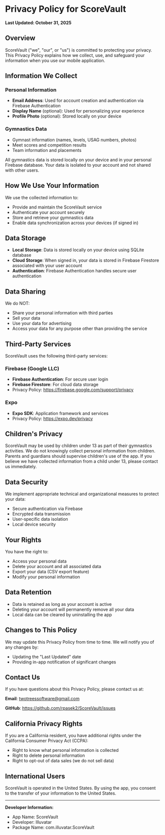 # Privacy Policy for ScoreVault

**Last Updated: October 31, 2025**

## Overview

ScoreVault ("we", "our", or "us") is committed to protecting your privacy. This Privacy Policy explains how we collect, use, and safeguard your information when you use our mobile application.

## Information We Collect

### Personal Information
- **Email Address**: Used for account creation and authentication via Firebase Authentication
- **Display Name** (optional): Used for personalizing your experience
- **Profile Photo** (optional): Stored locally on your device

### Gymnastics Data
- Gymnast information (names, levels, USAG numbers, photos)
- Meet scores and competition results
- Team information and placements

All gymnastics data is stored locally on your device and in your personal Firebase database. Your data is isolated to your account and not shared with other users.

## How We Use Your Information

We use the collected information to:
- Provide and maintain the ScoreVault service
- Authenticate your account securely
- Store and retrieve your gymnastics data
- Enable data synchronization across your devices (if signed in)

## Data Storage

- **Local Storage**: Data is stored locally on your device using SQLite database
- **Cloud Storage**: When signed in, your data is stored in Firebase Firestore associated with your user account
- **Authentication**: Firebase Authentication handles secure user authentication

## Data Sharing

We do NOT:
- Share your personal information with third parties
- Sell your data
- Use your data for advertising
- Access your data for any purpose other than providing the service

## Third-Party Services

ScoreVault uses the following third-party services:

### Firebase (Google LLC)
- **Firebase Authentication**: For secure user login
- **Firebase Firestore**: For cloud data storage
- Privacy Policy: https://firebase.google.com/support/privacy

### Expo
- **Expo SDK**: Application framework and services
- Privacy Policy: https://expo.dev/privacy

## Children's Privacy

ScoreVault may be used by children under 13 as part of their gymnastics activities. We do not knowingly collect personal information from children. Parents and guardians should supervise children's use of the app. If you believe we have collected information from a child under 13, please contact us immediately.

## Data Security

We implement appropriate technical and organizational measures to protect your data:
- Secure authentication via Firebase
- Encrypted data transmission
- User-specific data isolation
- Local device security

## Your Rights

You have the right to:
- Access your personal data
- Delete your account and all associated data
- Export your data (CSV export feature)
- Modify your personal information

## Data Retention

- Data is retained as long as your account is active
- Deleting your account will permanently remove all your data
- Local data can be cleared by uninstalling the app

## Changes to This Policy

We may update this Privacy Policy from time to time. We will notify you of any changes by:
- Updating the "Last Updated" date
- Providing in-app notification of significant changes

## Contact Us

If you have questions about this Privacy Policy, please contact us at:

**Email**: twotreessoftware@gmail.com

**GitHub**: https://github.com/rpasek2/ScoreVault/issues

## California Privacy Rights

If you are a California resident, you have additional rights under the California Consumer Privacy Act (CCPA):
- Right to know what personal information is collected
- Right to delete personal information
- Right to opt-out of data sales (we do not sell data)

## International Users

ScoreVault is operated in the United States. By using the app, you consent to the transfer of your information to the United States.

---

**Developer Information:**
- App Name: ScoreVault
- Developer: Illuvatar
- Package Name: com.illuvatar.ScoreVault
